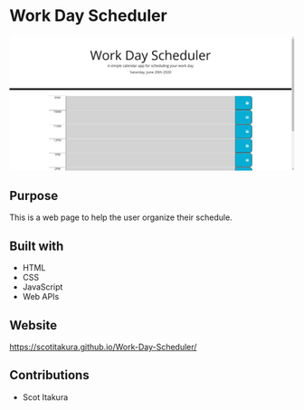 # Work Day Scheduler
![WorkDaySchedulerWebImage](./assets/images/Work_day_scheduler_web_image.PNG "Work Day Scheduler Web Image")
## Purpose
This is a web page to help the user organize their schedule.
## Built with
* HTML
* CSS
* JavaScript
* Web APIs
## Website
https://scotitakura.github.io/Work-Day-Scheduler/
## Contributions
* Scot Itakura